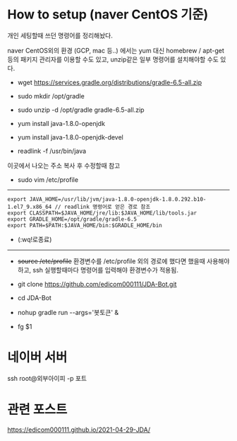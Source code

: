 # How to setup (naver CentOS 기준)

개인 세팅할때 쓰던 명령어를 정리해놨다.

naver CentOS외의 환경 (GCP, mac 등..) 에서는 yum 대신 homebrew / apt-get 등의 패키지 관리자를 이용할 수도 있고, unzip같은 일부 명령어를 설치해야할 수도 있다.

- wget https://services.gradle.org/distributions/gradle-6.5-all.zip

- sudo mkdir /opt/gradle

- sudo unzip -d /opt/gradle gradle-6.5-all.zip

- yum install java-1.8.0-openjdk

- yum install java-1.8.0-openjdk-devel

- readlink -f /usr/bin/java

이곳에서 나오는 주소 복사 후 수정할때 참고

- sudo vim /etc/profile

---

```
export JAVA_HOME=/usr/lib/jvm/java-1.8.0-openjdk-1.8.0.292.b10-1.el7_9.x86_64 // readlink 명령어로 얻은 경로 참조
export CLASSPATH=$JAVA_HOME/jre/lib:$JAVA_HOME/lib/tools.jar
export GRADLE_HOME=/opt/gradle/gradle-6.5
export PATH=$PATH:$JAVA_HOME/bin:$GRADLE_HOME/bin
```

- (:wq!로종료)

---

- ~~source /etc/profile~~ 환경변수를 /etc/profile 외의 경로에 했다면 했을때 사용해야하고, ssh 실행할때마다 명령어를 입력해야 환경변수가 적용됨.

- git clone https://github.com/edicom000111/JDA-Bot.git

- cd JDA-Bot

- nohup gradle run --args='봇토큰' &

- fg $1

# 네이버 서버

ssh root@외부아이피 -p 포트

# 관련 포스트

https://edicom000111.github.io/2021-04-29-JDA/
